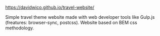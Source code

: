 https://davidwico.github.io/travel-website/

Simple travel theme website made with web developer tools like Gulp.js (freatures: browser-sync, postcss).
Website based on BEM css methodology.
